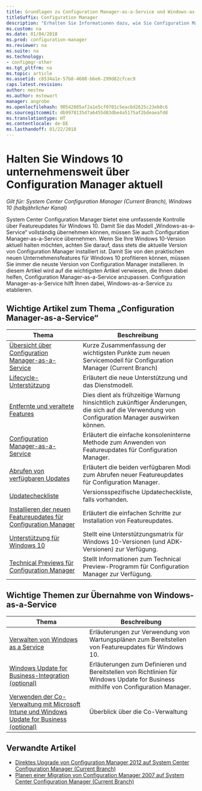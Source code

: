 ```yaml
---
title: Grundlagen zu Configuration Manager-as-a-Service und Windows-as-a-Service
titleSuffix: Configuration Manager
description: "Erhalten Sie Informationen dazu, wie Sie Configuration Manager-as-a-Service anpassen, sodass Windows-as-a-Service unterstützt wird."
ms.custom: na
ms.date: 01/04/2018
ms.prod: configuration-manager
ms.reviewer: na
ms.suite: na
ms.technology:
- configmgr-other
ms.tgt_pltfrm: na
ms.topic: article
ms.assetid: c8534a1e-57b8-4688-b6e6-299d82cfcec9
caps.latest.revision: 
author: mestew
ms.author: mstewart
manager: angrobe
ms.openlocfilehash: 90542085af2a1e5cf0701c5eac6d2625c23eb8c6
ms.sourcegitcommit: db9978135d7a6455d83dbe4a5175af2bdeaeafd8
ms.translationtype: HT
ms.contentlocale: de-DE
ms.lasthandoff: 01/22/2018
---
```

# <a name="keep-windows-10-up-to-date-in-the-enterprise-using-configuration-manager"></a>Halten Sie Windows 10 unternehmensweit über Configuration Manager aktuell

*Gilt für: System Center Configuration Manager (Current Branch), Windows 10 (halbjährlicher Kanal)*

System Center Configuration Manager bietet eine umfassende Kontrolle über Featureupdates für Windows 10. Damit Sie das Modell „Windows-as-a-Service“ vollständig übernehmen können, müssen Sie auch Configuration Manager-as-a-Service übernehmen. Wenn Sie Ihre Windows 10-Version aktuell halten möchten, achten Sie darauf, dass stets die aktuelle Version von Configuration Manager installiert ist. Damit Sie von den praktischen neuen Unternehmensfeatures für Windows 10 profitieren können, müssen Sie immer die neuste Version von Configuration Manager installieren. In diesem Artikel wird auf die wichtigsten Artikel verwiesen, die Ihnen dabei helfen, Configuration Manager-as-a-Service anzupassen. Configuration Manager-as-a-Service hilft Ihnen dabei, Windows-as-a-Service zu etablieren.

## <a name="key-topics-about-adopting-configuration-manager-as-a-service"></a>Wichtige Artikel zum Thema „Configuration Manager-as-a-Service“

| Thema        | Beschreibung          | 
| ------------- |-------------|
|[Übersicht über Configuration Manager-as-a-Service](/sccm/core/plan-design/changes/whats-new-incremental-versions)|Kurze Zusammenfassung der wichtigsten Punkte zum neuen Servicemodell für Configuration Manager (Current Branch)|
|[Lifecycle-Unterstützung](/sccm/core/servers/manage/current-branch-versions-supported)|Erläutert die neue Unterstützung und das Dienstmodell.|
|[Entfernte und veraltete Features](/sccm/core/plan-design/changes/removed-and-deprecated-features)|Dies dient als frühzeitige Warnung hinsichtlich zukünftiger Änderungen, die sich auf die Verwendung von Configuration Manager auswirken können.|
|[Configuration Manager-as-a-Service](/sccm/core/servers/manage/updates)|Erläutert die einfache konsoleninterne Methode zum Anwenden von Featureupdates für Configuration Manager.|
|[Abrufen von verfügbaren Updates](/core/servers/manage/install-in-console-updates#get-available-updates)|Erläutert die beiden verfügbaren Modi zum Abrufen neuer Featureupdates für Configuration Manager.|
|[Updatecheckliste](/sccm/core/servers/manage/install-in-console-updates#bkmk_beforeinstall)|Versionsspezifische Updatecheckliste, falls vorhanden.| 
|[Installieren der neuen Featureupdates für Configuration Manager](/sccm/core/servers/manage/install-in-console-updates#bkmk_install)|Erläutert die einfachen Schritte zur Installation von Featureupdates.|
|[Unterstützung für Windows 10](/sccm/core/plan-design/configs/support-for-windows-10)|Stellt eine Unterstützungsmatrix für Windows 10-Versionen (und ADK-Versionen) zur Verfügung.|
|[Technical Previews für Configuration Manager](/sccm/core/get-started/technical-preview)|Stellt Informationen zum Technical Preview-Programm für Configuration Manager zur Verfügung.|


## <a name="key-topics-about-adopting-windows-as-a-service"></a>Wichtige Themen zur Übernahme von Windows-as-a-Service
| Thema        | Beschreibung          | 
| ------------- |-------------|
|[Verwalten von Windows as a Service](/sccm/osd/deploy-use/manage-windows-as-a-service)|Erläuterungen zur Verwendung von Wartungsplänen zum Bereitstellen von Featureupdates für Windows 10.|
|[Windows Update for Business-Integration (optional)](/sccm/sum/deploy-use/integrate-windows-update-for-business-windows-10)|Erläuterungen zum Definieren und Bereitstellen von Richtlinien für Windows Update for Business mithilfe von Configuration Manager.|
|[Verwenden der Co-Verwaltung mit Microsoft Intune und Windows Update for Business (optional)](/sccm/core/clients/manage/co-management-overview)|Überblick über die Co-Verwaltung| 


## <a name="related-articles"></a>Verwandte Artikel

- [Direktes Upgrade von Configuration Manager 2012 auf System Center Configuration Manager (Current Branch)](/sccm/core/servers/deploy/install/upgrade-to-configuration-manager)
- [Planen einer Migration von Configuration Manager 2007 auf System Center Configuration Manager (Current Branch)](/sccm/core/migration/planning-for-migration)